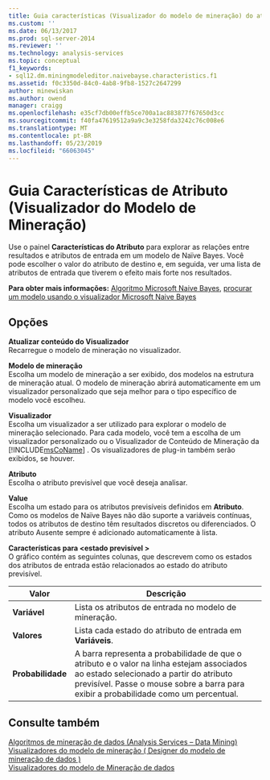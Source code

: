 ```yaml
---
title: Guia características (Visualizador do modelo de mineração) do atributo | Microsoft Docs
ms.custom: ''
ms.date: 06/13/2017
ms.prod: sql-server-2014
ms.reviewer: ''
ms.technology: analysis-services
ms.topic: conceptual
f1_keywords:
- sql12.dm.miningmodeleditor.naivebayse.characteristics.f1
ms.assetid: f0c3350d-84c0-4ab8-9fb8-1527c2647299
author: minewiskan
ms.author: owend
manager: craigg
ms.openlocfilehash: e35cf7db00effb5ce700a1ac883877f67650d3cc
ms.sourcegitcommit: f40fa47619512a9a9c3e3258fda3242c76c008e6
ms.translationtype: MT
ms.contentlocale: pt-BR
ms.lasthandoff: 05/23/2019
ms.locfileid: "66063045"
---
```

# <a name="attribute-characteristics-tab-mining-model-viewer"></a>Guia Características de Atributo (Visualizador do Modelo de Mineração)
  Use o painel **Características do Atributo** para explorar as relações entre resultados e atributos de entrada em um modelo de Naïve Bayes. Você pode escolher o valor do atributo de destino e, em seguida, ver uma lista de atributos de entrada que tiverem o efeito mais forte nos resultados.  
  
 **Para obter mais informações:** [Algoritmo Microsoft Naive Bayes](data-mining/microsoft-naive-bayes-algorithm.md), [procurar um modelo usando o visualizador Microsoft Naive Bayes](data-mining/browse-a-model-using-the-microsoft-naive-bayes-viewer.md)  
  
## <a name="options"></a>Opções  
 **Atualizar conteúdo do Visualizador**  
 Recarregue o modelo de mineração no visualizador.  
  
 **Modelo de mineração**  
 Escolha um modelo de mineração a ser exibido, dos modelos na estrutura de mineração atual. O modelo de mineração abrirá automaticamente em um visualizador personalizado que seja melhor para o tipo específico de modelo você escolheu.  
  
 **Visualizador**  
 Escolha um visualizador a ser utilizado para explorar o modelo de mineração selecionado. Para cada modelo, você tem a escolha de um visualizador personalizado ou o Visualizador de Conteúdo de Mineração da [!INCLUDE[msCoName](../includes/msconame-md.md)] . Os visualizadores de plug-in também serão exibidos, se houver.  
  
 **Atributo**  
 Escolha o atributo previsível que você deseja analisar.  
  
 **Value**  
 Escolha um estado para os atributos previsíveis definidos em **Atributo**. Como os modelos de Naïve Bayes não dão suporte a variáveis contínuas, todos os atributos de destino têm resultados discretos ou diferenciados. O atributo Ausente sempre é adicionado automaticamente à lista.  
  
 **Características para \<estado previsível >**  
 O gráfico contém as seguintes colunas, que descrevem como os estados dos atributos de entrada estão relacionados ao estado do atributo previsível.  
  
|Valor|Descrição|  
|-----------|-----------------|  
|**Variável**|Lista os atributos de entrada no modelo de mineração.|  
|**Valores**|Lista cada estado do atributo de entrada em **Variáveis**.|  
|**Probabilidade**|A barra representa a probabilidade de que o atributo e o valor na linha estejam associados ao estado selecionado a partir do atributo previsível. Passe o mouse sobre a barra para exibir a probabilidade como um percentual.|  
  
## <a name="see-also"></a>Consulte também  
 [Algoritmos de mineração de dados &#40;Analysis Services – Data Mining&#41;](data-mining/data-mining-algorithms-analysis-services-data-mining.md)   
 [Visualizadores do modelo de mineração &#40; Designer do modelo de mineração de dados &#41;](mining-model-viewers-data-mining-model-designer.md)   
 [Visualizadores do modelo de Mineração de dados](data-mining/data-mining-model-viewers.md)  
  
  
